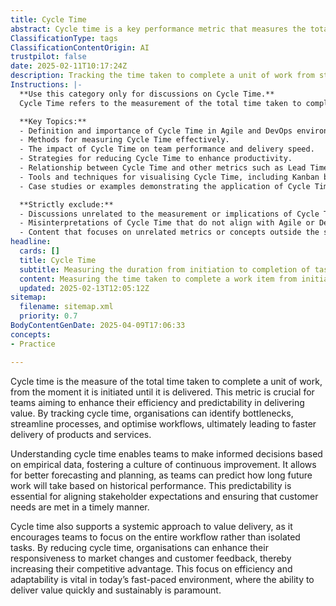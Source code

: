 ```yaml
---
title: Cycle Time
abstract: Cycle time is a key performance metric that measures the total duration required to complete a unit of work, from initiation to delivery. It is widely used in agile and DevOps methodologies to enhance team efficiency and predictability in value delivery. By monitoring cycle time, organisations can pinpoint bottlenecks, streamline processes, and optimise workflows, which leads to quicker product and service delivery. Understanding cycle time empowers teams to make data-driven decisions, fostering a culture of continuous improvement and enabling better forecasting and planning based on historical data. This predictability is crucial for aligning stakeholder expectations and meeting customer needs promptly. Furthermore, cycle time promotes a holistic view of value delivery, encouraging teams to consider the entire workflow rather than focusing on individual tasks. By minimising cycle time, organisations can improve their responsiveness to market dynamics and customer feedback, thereby gaining a competitive edge. In an era where rapid and sustainable value delivery is essential, the emphasis on cycle time is vital for organisational success.
ClassificationType: tags
ClassificationContentOrigin: AI
trustpilot: false
date: 2025-02-11T10:17:24Z
description: Tracking the time taken to complete a unit of work from start to finish.
Instructions: |-
  **Use this category only for discussions on Cycle Time.**  
  Cycle Time refers to the measurement of the total time taken to complete a unit of work, from the moment it is initiated until it is finished. This metric is crucial for understanding workflow efficiency and identifying areas for improvement within Agile and DevOps practices.

  **Key Topics:**
  - Definition and importance of Cycle Time in Agile and DevOps environments.
  - Methods for measuring Cycle Time effectively.
  - The impact of Cycle Time on team performance and delivery speed.
  - Strategies for reducing Cycle Time to enhance productivity.
  - Relationship between Cycle Time and other metrics such as Lead Time and Throughput.
  - Tools and techniques for visualising Cycle Time, including Kanban boards and flow diagrams.
  - Case studies or examples demonstrating the application of Cycle Time analysis in real-world scenarios.

  **Strictly exclude:**
  - Discussions unrelated to the measurement or implications of Cycle Time.
  - Misinterpretations of Cycle Time that do not align with Agile or DevOps philosophies.
  - Content that focuses on unrelated metrics or concepts outside the scope of workflow efficiency.
headline:
  cards: []
  title: Cycle Time
  subtitle: Measuring the duration from initiation to completion of tasks to enhance workflow efficiency and optimise performance.
  content: Measuring the time taken to complete a work item from initiation to delivery, this classification aids in identifying bottlenecks and enhancing workflow. Relevant topics include task prioritisation, throughput analysis, process optimisation, and the impact of variability on performance, drawing insights from various methodologies and frameworks.
  updated: 2025-02-13T12:05:12Z
sitemap:
  filename: sitemap.xml
  priority: 0.7
BodyContentGenDate: 2025-04-09T17:06:33
concepts:
- Practice

---
```

Cycle time is the measure of the total time taken to complete a unit of work, from the moment it is initiated until it is delivered. This metric is crucial for teams aiming to enhance their efficiency and predictability in delivering value. By tracking cycle time, organisations can identify bottlenecks, streamline processes, and optimise workflows, ultimately leading to faster delivery of products and services.

Understanding cycle time enables teams to make informed decisions based on empirical data, fostering a culture of continuous improvement. It allows for better forecasting and planning, as teams can predict how long future work will take based on historical performance. This predictability is essential for aligning stakeholder expectations and ensuring that customer needs are met in a timely manner.

Cycle time also supports a systemic approach to value delivery, as it encourages teams to focus on the entire workflow rather than isolated tasks. By reducing cycle time, organisations can enhance their responsiveness to market changes and customer feedback, thereby increasing their competitive advantage. This focus on efficiency and adaptability is vital in today’s fast-paced environment, where the ability to deliver value quickly and sustainably is paramount.
